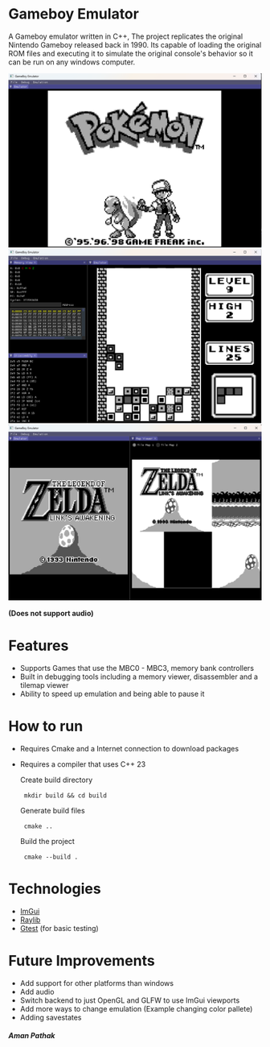 # Gameboy Emulator

A Gameboy emulator written in C++, The project replicates the original Nintendo Gameboy released back in 1990. Its capable of loading the original ROM files and executing it to simulate the original console's behavior so it can be run on any windows computer.

![idk](screenshots/Screenshot%202025-09-07%20220909.png)
![idk](screenshots/Screenshot%202025-09-07%20215119.png)
![idk](screenshots/Screenshot%202025-09-07%20193549.png)

**(Does not support audio)**

# Features
- Supports Games that use the MBC0 - MBC3, memory bank controllers
- Built in debugging tools including a memory viewer, disassembler and a tilemap viewer
- Ability to speed up emulation and being able to pause it

# How to run
 - Requires Cmake and a Internet connection to download packages 
 - Requires a compiler that uses C++ 23
    
    Create build directory
        
        mkdir build && cd build

    Generate build files
        
        cmake ..

    Build the project
        
        cmake --build .
# Technologies
 - [ImGui](https://github.com/ocornut/imgui)
 - [Raylib](https://www.raylib.com)
 - [Gtest](https://github.com/google/googletest)  (for basic testing)

# Future Improvements
 - Add support for other platforms than windows
 - Add audio
 - Switch backend to just OpenGL and GLFW  to use ImGui viewports
 - Add more ways to change emulation (Example changing color pallete)
 - Adding savestates 


#### *Aman Pathak* 